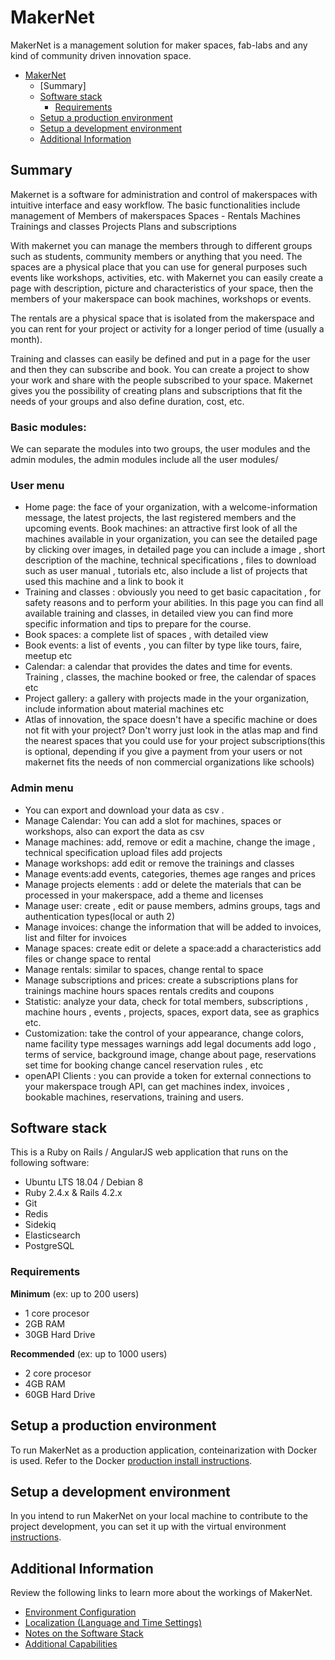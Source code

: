 # MakerNet

MakerNet is a management solution for maker spaces, fab-labs and any kind of
community driven innovation space.

- [MakerNet](#makernet)
  - [Summary]
  - [Software stack](#software-stack)
    - [Requirements](#requirements)
  - [Setup a production environment](#setup-a-production-environment)
  - [Setup a development environment](#setup-a-development-environment)
  - [Additional Information](#additional-information)


## Summary

Makernet is a software for administration and control of makerspaces with intuitive interface and easy workflow. The basic functionalities include management of 
Members of makerspaces
Spaces - Rentals
Machines
Trainings and classes
Projects
Plans and subscriptions

With makernet  you can manage the members through to different groups such as students, community members or anything that you need.
The spaces are a physical place that you can use for general purposes such events like workshops, activities, etc. with Makernet you can easily create a page with description, picture and characteristics of your space, then the members of your makerspace can book machines, workshops or events.

The rentals are a physical space that is isolated from the makerspace and you can rent for your project or activity for a longer period of time (usually a month).

Training and classes can easily be defined and put in a page for the user and then they can subscribe and book.
You can create a project to show your work and share with the people subscribed to your space.
Makernet gives you the possibility of creating plans and subscriptions that fit the needs of your groups and also define duration, cost, etc.

### Basic modules:
We can separate the modules into two groups, the user modules and the admin modules, the admin modules include all the user modules/

### User menu
 - Home page: the face of your organization, with a welcome-information message, the latest projects, the last registered members and the upcoming events.
Book machines: an attractive first look of all the machines available in your organization, you can see the detailed page by clicking over images, in detailed page you can include a image , short description of the machine, technical specifications , files to download  such as  user manual , tutorials etc,  also include a list of projects that used this machine and a  link to book it
 - Training and classes : obviously you need to get basic capacitation  , for safety reasons and to perform your abilities. In this page you can find all available training and classes, in detailed view you can find more specific information and tips to prepare for the course.
 - Book spaces: a complete list of spaces , with detailed view
 - Book events: a list of events , you can filter by type like tours, faire, meetup etc
 - Calendar: a  calendar that provides the dates and time for events. Training , classes, the machine booked or free, the calendar of spaces  etc
 - Project gallery: a gallery with projects made in the your organization, include information about material machines etc
 - Atlas of innovation, the space doesn't have a  specific machine or does not fit with your project? Don't worry just look in the atlas map and find the nearest spaces that you could use for your project
subscriptions(this is optional, depending if you give a payment from your users or not makernet fits the needs of non commercial organizations like schools)


### Admin menu
 - You can export and download your data as csv .
 - Manage Calendar: You can add a slot for machines, spaces or workshops, also can export the data as csv
 - Manage machines: add, remove or edit a machine, change the image , technical specification upload files add projects 
 - Manage workshops: add edit or remove the trainings and classes
 - Manage events:add events, categories, themes age ranges  and prices
 - Manage projects elements : add or delete the materials that can be processed in your makerspace, add a theme and licenses
 - Manage user: create , edit or pause members, admins groups, tags and authentication types(local or auth 2)
 - Manage invoices: change the information that will be added to invoices, list and filter for invoices
 - Manage spaces: create edit or delete a space:add a characteristics add files or change space to rental
 - Manage rentals: similar to spaces, change rental to space
 - Manage subscriptions and prices: create a subscriptions plans for trainings machine hours spaces rentals credits and coupons
 - Statistic: analyze your data, check for total members, subscriptions , machine hours , events ,  projects, spaces, export data, see as graphics etc.
 - Customization: take the control of your appearance, change colors, name facility type messages warnings add legal documents add logo , terms of service, background image, change about  page, reservations set time for booking  change cancel reservation rules , etc
 - openAPI Clients : you can provide a token for external connections to your makerspace trough API,  can get machines index, invoices , bookable machines, reservations, training and users.






## Software stack

This is a Ruby on Rails / AngularJS web application that runs on the following software:

- Ubuntu LTS 18.04 / Debian 8
- Ruby 2.4.x & Rails 4.2.x
- Git
- Redis
- Sidekiq
- Elasticsearch
- PostgreSQL

### Requirements

**Minimum** (ex: up to 200 users)
- 1 core procesor
- 2GB RAM
- 30GB Hard Drive

**Recommended** (ex: up to 1000 users)
- 2 core procesor
- 4GB RAM
- 60GB Hard Drive

## Setup a production environment

To run MakerNet as a production application, conteinarization with Docker is used. Refer to the
Docker [production install instructions](doc/production.md).

## Setup a development environment

In you intend to run MakerNet on your local machine to contribute to the project development, you
can set it up with the virtual environment
[instructions](doc/development.md).

## Additional Information

Review the following links to learn more about the workings of MakerNet.

* [Environment Configuration](env_configuration.md)
* [Localization (Language and Time Settings)](localization.md)
* [Notes on the Software Stack](stack_notes.md)
* [Additional Capabilities](additional_capabilities.md)
